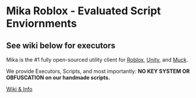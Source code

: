 # Mika Roblox - Evaluated Script Enviornments
## See wiki below for executors

Mika is the #1 fully open-sourced utility client for [Roblox](https://github.com/klashdevelopment/Mika-Roblox), [Unity](https://github.com/klashdevelopment/Mika-Others), and [Muck](https://github.com/klashdevelopment/Mika).

We provide Executors, Scripts, and most importantly: **NO KEY SYSTEM OR OBFUSCATION on our handmade scripts.**

[Wiki & Info](https://pages.klash.dev/Mika-Roblox)
